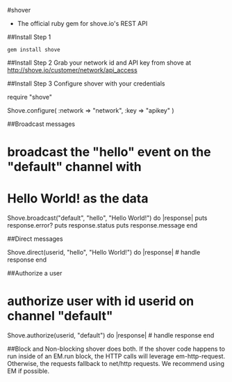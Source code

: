 #shover

* The official ruby gem for shove.io's REST API

##Install Step 1

	gem install shove

##Install Step 2
  Grab your network id and API key from shove at http://shove.io/customer/network/api_access
  
##Install Step 3
  Configure shover with your credentials
  
  require "shove"
  
  Shove.configure(
    :network => "network",
    :key => "apikey"
  )

##Broadcast messages

  # broadcast the "hello" event on the "default" channel with
  # Hello World! as the data
  Shove.broadcast("default", "hello", "Hello World!") do |response|
    puts response.error?
    puts response.status
    puts response.message
  end
  
##Direct messages

  Shove.direct(userid, "hello", "Hello World!") do |response|
    # handle response
  end

##Authorize a user

  # authorize user with id userid on channel "default"
  Shove.authorize(userid, "default") do |response|
    # handle response
  end
  
##Block and Non-blocking
  shover does both.  If the shover code happens to run inside of an EM.run block, the HTTP calls
  will leverage em-http-request.  Otherwise, the requests fallback to net/http requests.  We recommend
  using EM if possible.
  
